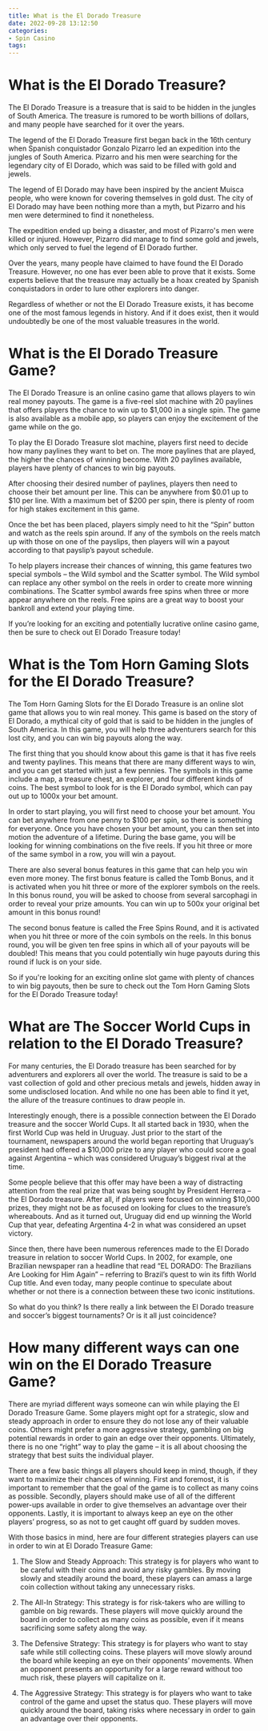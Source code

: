 ```yaml
---
title: What is the El Dorado Treasure
date: 2022-09-28 13:12:50
categories:
- Spin Casino
tags:
---
```



#  What is the El Dorado Treasure?

The El Dorado Treasure is a treasure that is said to be hidden in the jungles of South America. The treasure is rumored to be worth billions of dollars, and many people have searched for it over the years.

The legend of the El Dorado Treasure first began back in the 16th century when Spanish conquistador Gonzalo Pizarro led an expedition into the jungles of South America. Pizarro and his men were searching for the legendary city of El Dorado, which was said to be filled with gold and jewels.

The legend of El Dorado may have been inspired by the ancient Muisca people, who were known for covering themselves in gold dust. The city of El Dorado may have been nothing more than a myth, but Pizarro and his men were determined to find it nonetheless.

The expedition ended up being a disaster, and most of Pizarro's men were killed or injured. However, Pizarro did manage to find some gold and jewels, which only served to fuel the legend of El Dorado further.

Over the years, many people have claimed to have found the El Dorado Treasure. However, no one has ever been able to prove that it exists. Some experts believe that the treasure may actually be a hoax created by Spanish conquistadors in order to lure other explorers into danger.

Regardless of whether or not the El Dorado Treasure exists, it has become one of the most famous legends in history. And if it does exist, then it would undoubtedly be one of the most valuable treasures in the world.

#  What is the El Dorado Treasure Game?

The El Dorado Treasure is an online casino game that allows players to win real money payouts. The game is a five-reel slot machine with 20 paylines that offers players the chance to win up to $1,000 in a single spin. The game is also available as a mobile app, so players can enjoy the excitement of the game while on the go.

To play the El Dorado Treasure slot machine, players first need to decide how many paylines they want to bet on. The more paylines that are played, the higher the chances of winning become. With 20 paylines available, players have plenty of chances to win big payouts.

After choosing their desired number of paylines, players then need to choose their bet amount per line. This can be anywhere from $0.01 up to $10 per line. With a maximum bet of $200 per spin, there is plenty of room for high stakes excitement in this game.

Once the bet has been placed, players simply need to hit the “Spin” button and watch as the reels spin around. If any of the symbols on the reels match up with those on one of the payslips, then players will win a payout according to that payslip’s payout schedule.

To help players increase their chances of winning, this game features two special symbols – the Wild symbol and the Scatter symbol. The Wild symbol can replace any other symbol on the reels in order to create more winning combinations. The Scatter symbol awards free spins when three or more appear anywhere on the reels. Free spins are a great way to boost your bankroll and extend your playing time.

If you’re looking for an exciting and potentially lucrative online casino game, then be sure to check out El Dorado Treasure today!

#  What is the Tom Horn Gaming Slots for the El Dorado Treasure?
The Tom Horn Gaming Slots for the El Dorado Treasure is an online slot game that allows you to win real money. This game is based on the story of El Dorado, a mythical city of gold that is said to be hidden in the jungles of South America. In this game, you will help three adventurers search for this lost city, and you can win big payouts along the way.

The first thing that you should know about this game is that it has five reels and twenty paylines. This means that there are many different ways to win, and you can get started with just a few pennies. The symbols in this game include a map, a treasure chest, an explorer, and four different kinds of coins. The best symbol to look for is the El Dorado symbol, which can pay out up to 1000x your bet amount.

In order to start playing, you will first need to choose your bet amount. You can bet anywhere from one penny to $100 per spin, so there is something for everyone. Once you have chosen your bet amount, you can then set into motion the adventure of a lifetime. During the base game, you will be looking for winning combinations on the five reels. If you hit three or more of the same symbol in a row, you will win a payout.

There are also several bonus features in this game that can help you win even more money. The first bonus feature is called the Tomb Bonus, and it is activated when you hit three or more of the explorer symbols on the reels. In this bonus round, you will be asked to choose from several sarcophagi in order to reveal your prize amounts. You can win up to 500x your original bet amount in this bonus round!

The second bonus feature is called the Free Spins Round, and it is activated when you hit three or more of the coin symbols on the reels. In this bonus round, you will be given ten free spins in which all of your payouts will be doubled! This means that you could potentially win huge payouts during this round if luck is on your side.

So if you're looking for an exciting online slot game with plenty of chances to win big payouts, then be sure to check out the Tom Horn Gaming Slots for the El Dorado Treasure today!

#  What are The Soccer World Cups in relation to the El Dorado Treasure?

For many centuries, the El Dorado treasure has been searched for by adventurers and explorers all over the world. The treasure is said to be a vast collection of gold and other precious metals and jewels, hidden away in some undisclosed location. And while no one has been able to find it yet, the allure of the treasure continues to draw people in.

Interestingly enough, there is a possible connection between the El Dorado treasure and the soccer World Cups. It all started back in 1930, when the first World Cup was held in Uruguay. Just prior to the start of the tournament, newspapers around the world began reporting that Uruguay’s president had offered a $10,000 prize to any player who could score a goal against Argentina – which was considered Uruguay’s biggest rival at the time.

Some people believe that this offer may have been a way of distracting attention from the real prize that was being sought by President Herrera – the El Dorado treasure. After all, if players were focused on winning $10,000 prizes, they might not be as focused on looking for clues to the treasure’s whereabouts. And as it turned out, Uruguay did end up winning the World Cup that year, defeating Argentina 4-2 in what was considered an upset victory.

Since then, there have been numerous references made to the El Dorado treasure in relation to soccer World Cups. In 2002, for example, one Brazilian newspaper ran a headline that read “EL DORADO: The Brazilians Are Looking for Him Again” – referring to Brazil’s quest to win its fifth World Cup title. And even today, many people continue to speculate about whether or not there is a connection between these two iconic institutions.

So what do you think? Is there really a link between the El Dorado treasure and soccer’s biggest tournaments? Or is it all just coincidence?

#  How many different ways can one win on the El Dorado Treasure Game?

There are myriad different ways someone can win while playing the El Dorado Treasure Game. Some players might opt for a strategic, slow and steady approach in order to ensure they do not lose any of their valuable coins. Others might prefer a more aggressive strategy, gambling on big potential rewards in order to gain an edge over their opponents. Ultimately, there is no one “right” way to play the game – it is all about choosing the strategy that best suits the individual player.

There are a few basic things all players should keep in mind, though, if they want to maximize their chances of winning. First and foremost, it is important to remember that the goal of the game is to collect as many coins as possible. Secondly, players should make use of all of the different power-ups available in order to give themselves an advantage over their opponents. Lastly, it is important to always keep an eye on the other players’ progress, so as not to get caught off guard by sudden moves.

With those basics in mind, here are four different strategies players can use in order to win at El Dorado Treasure Game:

1) The Slow and Steady Approach: This strategy is for players who want to be careful with their coins and avoid any risky gambles. By moving slowly and steadily around the board, these players can amass a large coin collection without taking any unnecessary risks.

2) The All-In Strategy: This strategy is for risk-takers who are willing to gamble on big rewards. These players will move quickly around the board in order to collect as many coins as possible, even if it means sacrificing some safety along the way.

3) The Defensive Strategy: This strategy is for players who want to stay safe while still collecting coins. These players will move slowly around the board while keeping an eye on their opponents’ movements. When an opponent presents an opportunity for a large reward without too much risk, these players will capitalize on it.

4) The Aggressive Strategy: This strategy is for players who want to take control of the game and upset the status quo. These players will move quickly around the board, taking risks where necessary in order to gain an advantage over their opponents.